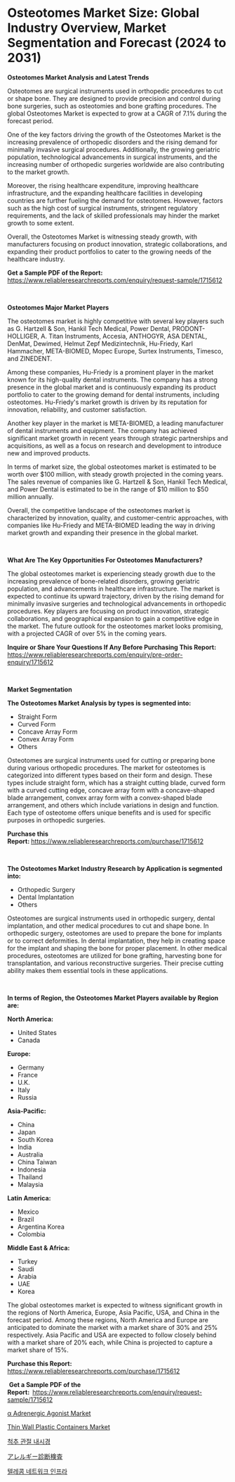 <p><h1>Osteotomes Market Size: Global Industry Overview, Market Segmentation and Forecast (2024 to 2031)</h1></p><p><strong>Osteotomes Market Analysis and Latest Trends</strong></p>
<p><p>Osteotomes are surgical instruments used in orthopedic procedures to cut or shape bone. They are designed to provide precision and control during bone surgeries, such as osteotomies and bone grafting procedures. The global Osteotomes Market is expected to grow at a CAGR of 7.1% during the forecast period.</p><p>One of the key factors driving the growth of the Osteotomes Market is the increasing prevalence of orthopedic disorders and the rising demand for minimally invasive surgical procedures. Additionally, the growing geriatric population, technological advancements in surgical instruments, and the increasing number of orthopedic surgeries worldwide are also contributing to the market growth.</p><p>Moreover, the rising healthcare expenditure, improving healthcare infrastructure, and the expanding healthcare facilities in developing countries are further fueling the demand for osteotomes. However, factors such as the high cost of surgical instruments, stringent regulatory requirements, and the lack of skilled professionals may hinder the market growth to some extent.</p><p>Overall, the Osteotomes Market is witnessing steady growth, with manufacturers focusing on product innovation, strategic collaborations, and expanding their product portfolios to cater to the growing needs of the healthcare industry.</p></p>
<p><strong>Get a Sample PDF of the Report:&nbsp;</strong> <a href="https://www.reliableresearchreports.com/enquiry/request-sample/1715612">https://www.reliableresearchreports.com/enquiry/request-sample/1715612</a></p>
<p>&nbsp;</p>
<p><strong>Osteotomes Major Market Players</strong></p>
<p><p>The osteotomes market is highly competitive with several key players such as G. Hartzell & Son, Hankil Tech Medical, Power Dental, PRODONT-HOLLIGER, A. Titan Instruments, Accesia, ANTHOGYR, ASA DENTAL, DenMat, Dewimed, Helmut Zepf Medizintechnik, Hu-Friedy, Karl Hammacher, META-BIOMED, Mopec Europe, Surtex Instruments, Timesco, and ZINEDENT.</p><p>Among these companies, Hu-Friedy is a prominent player in the market known for its high-quality dental instruments. The company has a strong presence in the global market and is continuously expanding its product portfolio to cater to the growing demand for dental instruments, including osteotomes. Hu-Friedy's market growth is driven by its reputation for innovation, reliability, and customer satisfaction.</p><p>Another key player in the market is META-BIOMED, a leading manufacturer of dental instruments and equipment. The company has achieved significant market growth in recent years through strategic partnerships and acquisitions, as well as a focus on research and development to introduce new and improved products.</p><p>In terms of market size, the global osteotomes market is estimated to be worth over $100 million, with steady growth projected in the coming years. The sales revenue of companies like G. Hartzell & Son, Hankil Tech Medical, and Power Dental is estimated to be in the range of $10 million to $50 million annually.</p><p>Overall, the competitive landscape of the osteotomes market is characterized by innovation, quality, and customer-centric approaches, with companies like Hu-Friedy and META-BIOMED leading the way in driving market growth and expanding their presence in the global market.</p></p>
<p>&nbsp;</p>
<p><strong>What Are The Key Opportunities For Osteotomes Manufacturers?</strong></p>
<p><p>The global osteotomes market is experiencing steady growth due to the increasing prevalence of bone-related disorders, growing geriatric population, and advancements in healthcare infrastructure. The market is expected to continue its upward trajectory, driven by the rising demand for minimally invasive surgeries and technological advancements in orthopedic procedures. Key players are focusing on product innovation, strategic collaborations, and geographical expansion to gain a competitive edge in the market. The future outlook for the osteotomes market looks promising, with a projected CAGR of over 5% in the coming years.</p></p>
<p><strong>Inquire or Share Your Questions If Any Before Purchasing This Report:</strong> <a href="https://www.reliableresearchreports.com/enquiry/pre-order-enquiry/1715612">https://www.reliableresearchreports.com/enquiry/pre-order-enquiry/1715612</a></p>
<p>&nbsp;</p>
<p><strong>Market Segmentation</strong></p>
<p><strong>The Osteotomes Market Analysis by types is segmented into:</strong></p>
<p><ul><li>Straight Form</li><li>Curved Form</li><li>Concave Array Form</li><li>Convex Array Form</li><li>Others</li></ul></p>
<p><p>Osteotomes are surgical instruments used for cutting or preparing bone during various orthopedic procedures. The market for osteotomes is categorized into different types based on their form and design. These types include straight form, which has a straight cutting blade, curved form with a curved cutting edge, concave array form with a concave-shaped blade arrangement, convex array form with a convex-shaped blade arrangement, and others which include variations in design and function. Each type of osteotome offers unique benefits and is used for specific purposes in orthopedic surgeries.</p></p>
<p><strong>Purchase this Report:&nbsp;</strong><a href="https://www.reliableresearchreports.com/purchase/1715612">https://www.reliableresearchreports.com/purchase/1715612</a></p>
<p>&nbsp;</p>
<p><strong>The Osteotomes Market Industry Research by Application is segmented into:</strong></p>
<p><ul><li>Orthopedic Surgery</li><li>Dental Implantation</li><li>Others</li></ul></p>
<p><p>Osteotomes are surgical instruments used in orthopedic surgery, dental implantation, and other medical procedures to cut and shape bone. In orthopedic surgery, osteotomes are used to prepare the bone for implants or to correct deformities. In dental implantation, they help in creating space for the implant and shaping the bone for proper placement. In other medical procedures, osteotomes are utilized for bone grafting, harvesting bone for transplantation, and various reconstructive surgeries. Their precise cutting ability makes them essential tools in these applications.</p></p>
<p>&nbsp;</p>
<p><strong>In terms of Region, the Osteotomes Market Players available by Region are:</strong></p>
<p>
    <p> <strong> North America: </strong>
        <ul>
            <li>United States</li>
            <li>Canada</li>
        </ul>
        </p> 
    <p> <strong> Europe: </strong>
        <ul>
            <li>Germany</li>
            <li>France</li>
            <li>U.K.</li>
            <li>Italy</li>
            <li>Russia</li>
        </ul>
        </p> 
    <p> <strong> Asia-Pacific: </strong>
        <ul>
            <li>China</li>
            <li>Japan</li>
            <li>South Korea</li>
            <li>India</li>
            <li>Australia</li>
            <li>China Taiwan</li>
            <li>Indonesia</li>
            <li>Thailand</li>
            <li>Malaysia</li>
        </ul>
        </p> 
    <p> <strong> Latin America: </strong>
        <ul>
            <li>Mexico</li>
            <li>Brazil</li>
            <li>Argentina Korea</li>
            <li>Colombia</li>
        </ul>
        </p> 
    <p> <strong> Middle East & Africa: </strong>
        <ul>
            <li>Turkey</li>
            <li>Saudi</li>
            <li>Arabia</li>
            <li>UAE</li>
            <li>Korea</li>
        </ul>
    </p>
    </p>
<p><p>The global osteotomes market is expected to witness significant growth in the regions of North America, Europe, Asia Pacific, USA, and China in the forecast period. Among these regions, North America and Europe are anticipated to dominate the market with a market share of 30% and 25% respectively. Asia Pacific and USA are expected to follow closely behind with a market share of 20% each, while China is projected to capture a market share of 15%.</p></p>
<p><strong>Purchase this Report: </strong><a href="https://www.reliableresearchreports.com/purchase/1715612">https://www.reliableresearchreports.com/purchase/1715612</a></p>
<p>&nbsp;<strong>Get a Sample PDF of the Report:&nbsp;&nbsp;</strong><a href="https://www.reliableresearchreports.com/enquiry/request-sample/1715612">https://www.reliableresearchreports.com/enquiry/request-sample/1715612</a></p>
<p><strong></strong></p>
<p><p><a href="https://frill-swim-3cd.notion.site/Insights-into-Adrenergic-Agonist-Market-Size-Analysing-Market-Share-Trends-and-Growth-from-2024-d890e07f438646d595613a9a6bd809d0">α Adrenergic Agonist Market</a></p><p><a href="https://view.publitas.com/reportprime-1/thin-wall-plastic-containers-market-dynamics-2024-2031-also-about-its-market-trends-projections-and-opportunities/">Thin Wall Plastic Containers Market</a></p><p><a href="https://medium.com/@royross51/the-translation-of-the-sentence-quot-spine-arthroscopy-market-insight-market-trends-growth-89625df8ed45">척추 관절 내시경</a></p><p><a href="https://medium.com/@marlonblick/%E3%82%A2%E3%83%AC%E3%83%AB%E3%82%AE%E3%83%BC%E8%A8%BA%E6%96%AD%E3%83%86%E3%82%B9%E3%83%88%E5%B8%82%E5%A0%B4%E3%81%AE%E8%A6%8F%E6%A8%A1%E3%81%A8%E5%B8%82%E5%A0%B4%E5%8B%95%E5%90%91-%E5%AE%8C%E5%85%A8%E3%81%AA%E7%94%A3%E6%A5%AD%E6%A6%82%E8%A6%B3-2024%E5%B9%B4%E3%81%8B%E3%82%892031%E5%B9%B4%E3%81%BE%E3%81%A7-c91b3df4a04d">アレルギー診断検査</a></p><p><a href="https://medium.com/@royross51/%ED%86%B5%EC%8B%A0%EB%A7%9D-%EC%9D%B8%ED%94%84%EB%9D%BC-%EC%8B%9C%EC%9E%A5-%EA%B7%9C%EB%AA%A8-%EC%8B%9C%EC%9E%A5-%EC%A0%84%EB%A7%9D-%EB%B0%8F-%EC%8B%9C%EC%9E%A5-%EC%98%88%EC%B8%A1-2024%EB%85%84%EB%B6%80%ED%84%B0-2031%EB%85%84%EA%B9%8C%EC%A7%80-31bc279ddf4a">텔레콤 네트워크 인프라</a></p></p>